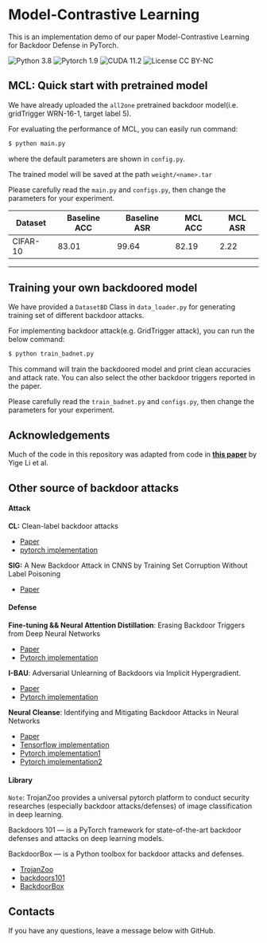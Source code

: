 # Model-Contrastive Learning

This is an implementation demo of our paper Model-Contrastive Learning for Backdoor Defense in PyTorch.

![Python 3.8](https://img.shields.io/badge/python-3.8-DodgerBlue.svg?style=plastic)
![Pytorch 1.9](https://img.shields.io/badge/pytorch-1.9-DodgerBlue.svg?style=plastic)
![CUDA 11.2](https://img.shields.io/badge/cuda-11.2-DodgerBlue.svg?style=plastic)
![License CC BY-NC](https://img.shields.io/badge/license-CC_BY--NC-DodgerBlue.svg?style=plastic)

## MCL: Quick start with pretrained model
We have already uploaded the `all2one` pretrained backdoor model(i.e. gridTrigger WRN-16-1, target label 5).

For evaluating the performance of  MCL, you can easily run command:

```bash
$ python main.py 
```
where the default parameters are shown in `config.py`.

The trained model will be saved at the path `weight/<name>.tar`

Please carefully read the `main.py` and `configs.py`, then change the parameters for your experiment.


| Dataset  | Baseline ACC | Baseline ASR | MCL ACC | MCL ASR |
| -------- | ------------ | ------------ | ------- | ------- |
| CIFAR-10 | 83.01        | 99.64        | 82.19   | 2.22    |

---

## Training your own backdoored model
We have provided a `DatasetBD` Class in `data_loader.py` for generating training set of different backdoor attacks. 

For implementing backdoor attack(e.g. GridTrigger attack), you can run the below command:

```bash
$ python train_badnet.py
```
This command will train the backdoored model and print clean accuracies and attack rate. You can also select the other backdoor triggers reported in the paper. 

Please carefully read the `train_badnet.py` and `configs.py`, then change the parameters for your experiment.  

## Acknowledgements
Much of the code in this repository was adapted from code in **[this paper](https://github.com/bboylyg/NAD)** by Yige Li et al.

## Other source of backdoor attacks
#### Attack

**CL:** Clean-label backdoor attacks

- [Paper](https://people.csail.mit.edu/madry/lab/cleanlabel.pdf)
- [pytorch implementation](https://github.com/hkunzhe/label_consistent_attacks_pytorch)

**SIG:** A New Backdoor Attack in CNNS by Training Set Corruption Without Label Poisoning

- [Paper](https://ieeexplore.ieee.org/document/8802997/footnotes)

#### Defense


**Fine-tuning && Neural Attention Distillation**: Erasing Backdoor Triggers from Deep Neural Networks

- [Paper](https://openreview.net/pdf?id=9l0K4OM-oXE)
- [Pytorch implementation](https://github.com/bboylyg/NAD)

**I-BAU**: Adversarial Unlearning of Backdoors via Implicit Hypergradient.

- [Paper](https://arxiv.org/pdf/2110.03735.pdf)
- [Pytorch implementation](https://github.com/YiZeng623/I-BAU)

**Neural Cleanse**: Identifying and Mitigating Backdoor Attacks in Neural Networks

- [Paper](https://people.cs.uchicago.edu/~ravenben/publications/pdf/backdoor-sp19.pdf)
- [Tensorflow implementation](https://github.com/Abhishikta-codes/neural_cleanse)
- [Pytorch implementation1](https://github.com/lijiachun123/TrojAi)
- [Pytorch implementation2](https://github.com/VinAIResearch/input-aware-backdoor-attack-release/tree/master/defenses)

#### Library

`Note`: TrojanZoo provides a universal pytorch platform to conduct security researches (especially backdoor attacks/defenses) of image classification in deep learning.

Backdoors 101 — is a PyTorch framework for state-of-the-art backdoor defenses and attacks on deep learning models. 

BackdoorBox — is a Python toolbox for backdoor attacks and defenses.

- [TrojanZoo](https://github.com/ain-soph/trojanzoo)
- [backdoors101](https://github.com/ebagdasa/backdoors101)
- [BackdoorBox](https://github.com/THUYimingLi/BackdoorBox)


## Contacts

If you have any questions, leave a message below with GitHub.

